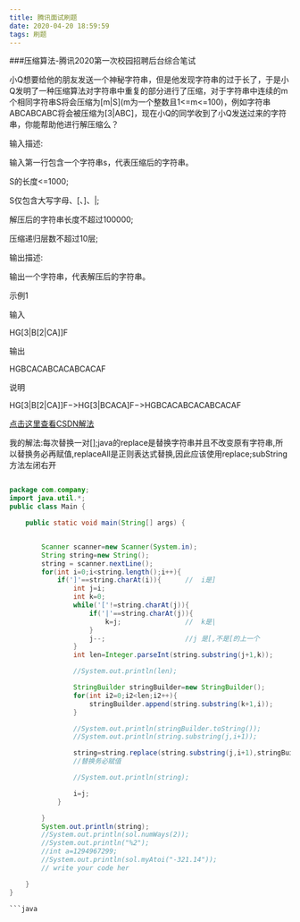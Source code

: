 ```yaml
---
title: 腾讯面试刷题
date: 2020-04-20 18:59:59
tags: 刷题
---
```


###压缩算法-腾讯2020第一次校园招聘后台综合笔试 

小Q想要给他的朋友发送一个神秘字符串，但是他发现字符串的过于长了，于是小Q发明了一种压缩算法对字符串中重复的部分进行了压缩，对于字符串中连续的m个相同字符串S将会压缩为\[m\|S\](m为一个整数且1<=m<=100)，例如字符串ABCABCABC将会被压缩为\[3\|ABC\]，现在小Q的同学收到了小Q发送过来的字符串，你能帮助他进行解压缩么？

输入描述:

输入第一行包含一个字符串s，代表压缩后的字符串。

S的长度<=1000;

S仅包含大写字母、\[、\]、\|;

解压后的字符串长度不超过100000;

压缩递归层数不超过10层;

输出描述:

输出一个字符串，代表解压后的字符串。

示例1

输入

HG\[3\|B\[2\|CA\]\]F

输出

HGBCACABCACABCACAF

说明

HG\[3\|B\[2\|CA\]]F−>HG\[3\|BCACA\]F−>HGBCACABCACABCACAF

[点击这里查看CSDN解法](https://blog.csdn.net/qq_38677031/article/details/103980602)

我的解法:每次替换一对[];java的replace是替换字符串并且不改变原有字符串,所以替换务必再赋值,replaceAll是正则表达式替换,因此应该使用replace;subString方法左闭右开

```java

package com.company;
import java.util.*;
public class Main {

    public static void main(String[] args) {


        Scanner scanner=new Scanner(System.in);
        String string=new String();
        string = scanner.nextLine();
        for(int i=0;i<string.length();i++){
            if(']'==string.charAt(i)){      //  i是]
                int j=i;
                int k=0;
                while('['!=string.charAt(j)){
                    if('|'==string.charAt(j)){
                        k=j;                //  k是|
                    }
                    j--;                    //j 是[,不是[的上一个
                }
                int len=Integer.parseInt(string.substring(j+1,k));

                //System.out.println(len);

                StringBuilder stringBuilder=new StringBuilder();
                for(int i2=0;i2<len;i2++){
                    stringBuilder.append(string.substring(k+1,i));
                }

                //System.out.println(stringBuilder.toString());
                //System.out.println(string.substring(j,i+1));

                string=string.replace(string.substring(j,i+1),stringBuilder.toString());
                //替换务必赋值

                //System.out.println(string);

                i=j;
            }

        }
        System.out.println(string);
        //System.out.println(sol.numWays(2));
        //System.out.println("%2");
        //int a=1294967299;
        //System.out.println(sol.myAtoi("-321.14"));
        // write your code her

    }
}

```java